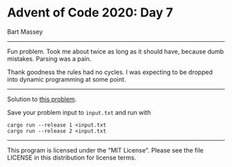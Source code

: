 # Advent of Code 2020: Day 7
Bart Massey

---

Fun problem. Took me about twice as long as it should have,
because dumb mistakes. Parsing was a pain.

Thank goodness the rules had no cycles. I was expecting to
be dropped into dynamic programming at some point.

---

Solution to [this problem](https://adventofcode.com/2020/day/7).

Save your problem input to `input.txt` and run with

    cargo run --release 1 <input.txt
    cargo run --release 2 <input.txt

---

This program is licensed under the "MIT License".
Please see the file LICENSE in this distribution
for license terms.
